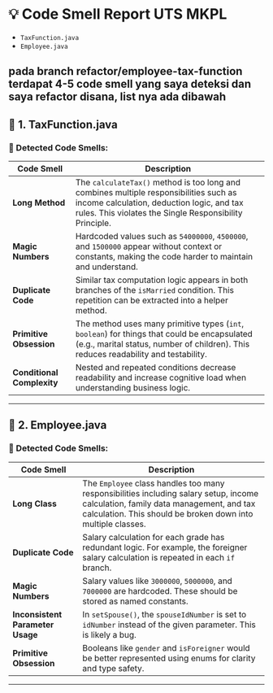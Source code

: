 # 💡 Code Smell Report UTS MKPL

- `TaxFunction.java`
- `Employee.java`

pada branch refactor/employee-tax-function terdapat 4-5 code smell yang saya deteksi dan saya refactor disana, list nya ada dibawah
---

## 🧾 1. TaxFunction.java

### 🚨 Detected Code Smells:

| Code Smell            | Description |
|------------------------|-------------|
| **Long Method**        | The `calculateTax()` method is too long and combines multiple responsibilities such as income calculation, deduction logic, and tax rules. This violates the Single Responsibility Principle. |
| **Magic Numbers**      | Hardcoded values such as `54000000`, `4500000`, and `1500000` appear without context or constants, making the code harder to maintain and understand. |
| **Duplicate Code**     | Similar tax computation logic appears in both branches of the `isMarried` condition. This repetition can be extracted into a helper method. |
| **Primitive Obsession**| The method uses many primitive types (`int`, `boolean`) for things that could be encapsulated (e.g., marital status, number of children). This reduces readability and testability. |
| **Conditional Complexity** | Nested and repeated conditions decrease readability and increase cognitive load when understanding business logic. |


---

## 🧾 2. Employee.java

### 🚨 Detected Code Smells:

| Code Smell            | Description |
|------------------------|-------------|
| **Long Class**         | The `Employee` class handles too many responsibilities including salary setup, income calculation, family data management, and tax calculation. This should be broken down into multiple classes. |
| **Duplicate Code**     | Salary calculation for each grade has redundant logic. For example, the foreigner salary calculation is repeated in each `if` branch. |
| **Magic Numbers**      | Salary values like `3000000`, `5000000`, and `7000000` are hardcoded. These should be stored as named constants. |
| **Inconsistent Parameter Usage** | In `setSpouse()`, the `spouseIdNumber` is set to `idNumber` instead of the given parameter. This is likely a bug. |
| **Primitive Obsession**| Booleans like `gender` and `isForeigner` would be better represented using enums for clarity and type safety. |


---
